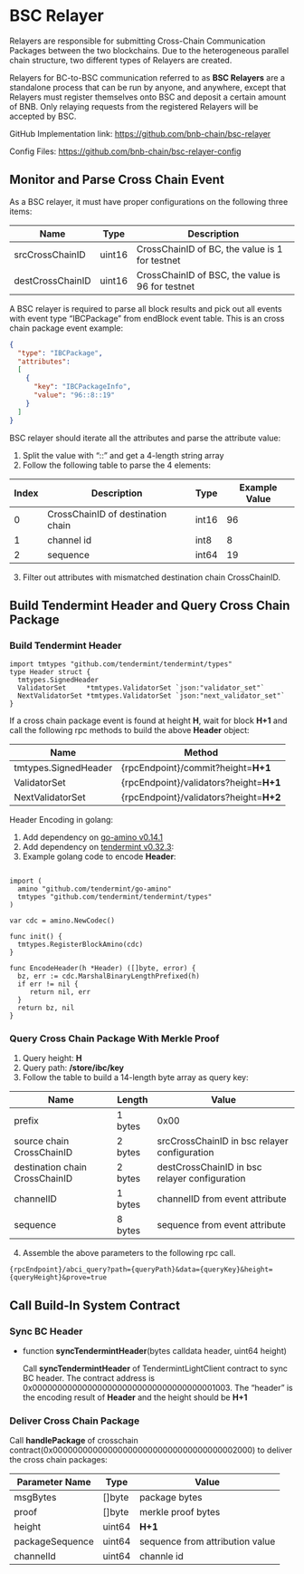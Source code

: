 # BSC Relayer
Relayers are responsible for submitting Cross-Chain Communication Packages between the two blockchains. Due to the heterogeneous parallel chain structure, two different types of Relayers are created.

Relayers for BC-to-BSC communication referred to as **BSC Relayers** are a standalone process that can be run by anyone, and anywhere, except that Relayers must register themselves onto BSC and deposit a certain amount of BNB. Only relaying requests from the registered Relayers will be accepted by BSC.

GitHub Implementation link: <https://github.com/bnb-chain/bsc-relayer>

Config Files: <https://github.com/bnb-chain/bsc-relayer-config>

## Monitor and Parse Cross Chain Event
As a BSC relayer, it must have proper configurations on the following three items:

| Name | Type | Description |
| ---- | ---- | ----------- |
|srcCrossChainID | uint16 | CrossChainID of BC, the value is 1 for testnet |
|destCrossChainID| uint16 | CrossChainID of BSC, the value is 96 for testnet |

A BSC relayer is required to parse all block results and pick out all events with event type “IBCPackage” from endBlock event table. This is an cross chain package event example:

```json
{
  "type": "IBCPackage",
  "attributes":
  [
    {
      "key": "IBCPackageInfo",
      "value": "96::8::19"
    }
  ]
}
```

BSC relayer should iterate all the attributes and parse the attribute value:

1. Split the value with “::” and get a 4-length string array
2. Follow the following table to parse the 4 elements:

| Index | Description                       | Type    | Example Value |
| ------| --------------------------------- | ------- | ------------- |
| 0     | CrossChainID of destination chain | int16   | 96   |
| 1     | channel id                        | int8    | 8   |
| 2     | sequence                          | int64   | 19  |

3. Filter out attributes with mismatched destination chain CrossChainID.

## Build Tendermint Header and Query Cross Chain Package

### Build Tendermint Header
```golang
import tmtypes "github.com/tendermint/tendermint/types"
type Header struct {
  tmtypes.SignedHeader
  ValidatorSet     *tmtypes.ValidatorSet `json:"validator_set"`
  NextValidatorSet *tmtypes.ValidatorSet `json:"next_validator_set"`
}
```

If a cross chain package event is found at height **H**, wait for block **H+1** and call the following rpc methods to build the above **Header** object:

| Name               | Method  |
| ------------------ | ------- |
|tmtypes.SignedHeader|{rpcEndpoint}/commit?height=**H+1**|
|ValidatorSet        |{rpcEndpoint}/validators?height=**H+1**|
|NextValidatorSet    |{rpcEndpoint}/validators?height=**H+2**|

Header Encoding in golang:

1. Add dependency on [go-amino v0.14.1](https://github.com/tendermint/go-amino/tree/v0.14.1)
2. Add dependency on [tendermint v0.32.3](https://github.com/tendermint/tendermint/tree/v0.32.3):
3. Example golang code to encode **Header**:
```golang

import (
  amino "github.com/tendermint/go-amino"
  tmtypes "github.com/tendermint/tendermint/types"
)

var cdc = amino.NewCodec()

func init() {
  tmtypes.RegisterBlockAmino(cdc)
}

func EncodeHeader(h *Header) ([]byte, error) {
  bz, err := cdc.MarshalBinaryLengthPrefixed(h)
  if err != nil {
     return nil, err
  }
  return bz, nil
}

```

### Query Cross Chain Package With Merkle Proof
1. Query height: **H**
2. Query path: **/store/ibc/key**
3. Follow the table to build a 14-length byte array as query key:

| Name | Length | Value  |
| ---- | ------ | ------ |
|prefix|1 bytes|0x00|
|source chain CrossChainID|2 bytes|srcCrossChainID in bsc relayer configuration|
|destination chain CrossChainID|2 bytes|destCrossChainID in bsc relayer configuration|
|channelID|1 bytes|channelID from event attribute |
|sequence|8 bytes|sequence from event attribute |

4. Assemble the above parameters to the following rpc call.
```
{rpcEndpoint}/abci_query?path={queryPath}&data={queryKey}&height={queryHeight}&prove=true
```

## Call Build-In System Contract

### Sync BC Header
* function **syncTendermintHeader**(bytes calldata header, uint64 height)

    Call **syncTendermintHeader** of TendermintLightClient contract to sync BC header. The contract address is 0x0000000000000000000000000000000000001003. The “header” is the encoding result of **Header** and the height should be **H+1**

### Deliver Cross Chain Package

Call **handlePackage** of crosschain contract(0x0000000000000000000000000000000000002000) to deliver the cross chain packages:

|Parameter Name|Type|Value|
| ---- | ---- | ----------- |
|msgBytes|[]byte|package bytes|
|proof|[]byte|merkle proof bytes|
|height|uint64|**H+1**|
|packageSequence|uint64|sequence from attribution value|
|channelId|uint64|channle id|
